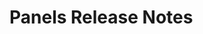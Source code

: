 <!-- Release notes authoring guidelines: http://keepachangelog.com/ -->

# Panels Release Notes

<!-- ## [Unreleased] -->

<!--## [VERSION] - [RELEASE_DATE]-->
